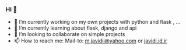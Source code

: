 ### Hi 👋

- 🔭 I’m currently working on my own projects with python and flask , ...
- 🌱 I’m currently learning about flask, django and api
- 👯 I’m looking to collaborate on simple projects
- 📫 How to reach me: <a mailto="m.javidii@yahoo.com" target="_blank">Mail-to: m.javidii@yahoo.com</a> or <a href="http://javidi.id.ir" target="_blank">javidi.id.ir</a>
